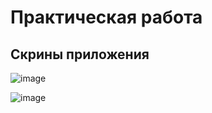 # Практическая работа

## Скрины приложения

![image](https://github.com/SergioCode24/RussianCarsLosev/assets/156674070/a7c8492d-8502-4c91-8959-e6661251f0c8)

![image](https://github.com/SergioCode24/RussianCarsLosev/assets/156674070/f46abafe-0651-4048-b198-c5a1a95c9586)
